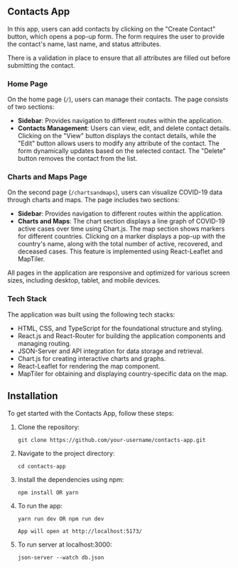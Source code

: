 ## Contacts App

In this app, users can add contacts by clicking on the "Create Contact" button, which opens a pop-up form. The form requires the user to provide the contact's name, last name, and status attributes.

There is a validation in place to ensure that all attributes are filled out before submitting the contact.

### Home Page

On the home page (`/`), users can manage their contacts. The page consists of two sections:

- **Sidebar**: Provides navigation to different routes within the application.
- **Contacts Management**: Users can view, edit, and delete contact details. Clicking on the "View" button displays the contact details, while the "Edit" button allows users to modify any attribute of the contact. The form dynamically updates based on the selected contact. The "Delete" button removes the contact from the list.

### Charts and Maps Page

On the second page (`/chartsandmaps`), users can visualize COVID-19 data through charts and maps. The page includes two sections:

- **Sidebar**: Provides navigation to different routes within the application.
- **Charts and Maps**: The chart section displays a line graph of COVID-19 active cases over time using Chart.js. The map section shows markers for different countries. Clicking on a marker displays a pop-up with the country's name, along with the total number of active, recovered, and deceased cases. This feature is implemented using React-Leaflet and MapTiler.

All pages in the application are responsive and optimized for various screen sizes, including desktop, tablet, and mobile devices.

### Tech Stack

The application was built using the following tech stacks:

- HTML, CSS, and TypeScript for the foundational structure and styling.
- React.js and React-Router for building the application components and managing routing.
- JSON-Server and API integration for data storage and retrieval.
- Chart.js for creating interactive charts and graphs.
- React-Leaflet for rendering the map component.
- MapTiler for obtaining and displaying country-specific data on the map.

## Installation

To get started with the Contacts App, follow these steps:

1. Clone the repository:

   ```shell
   git clone https://github.com/your-username/contacts-app.git

2. Navigate to the project directory:

    ```shell
    cd contacts-app

3. Install the dependencies using npm:

    ```shell
    npm install OR yarn

4. To run the app:

    ```shell
    yarn run dev OR npm run dev

    App will open at http://localhost:5173/

5. To run server at localhost:3000:

    ```shell
    json-server --watch db.json

